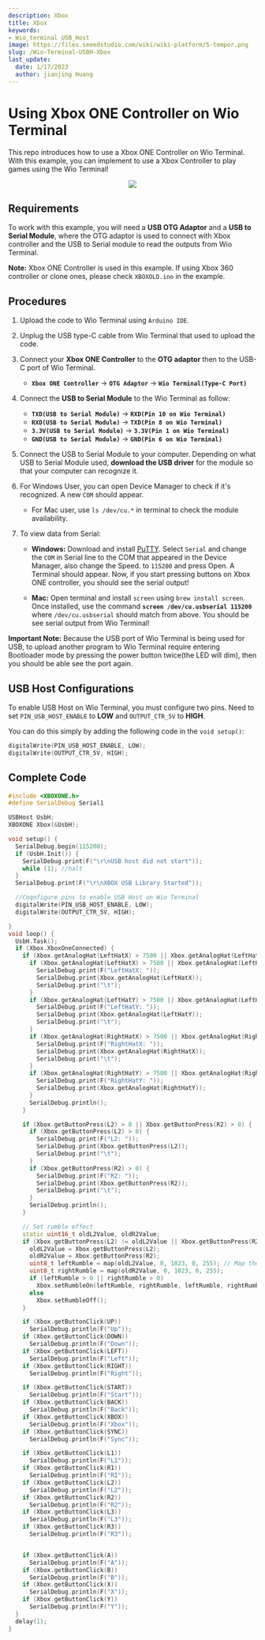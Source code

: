 ```yaml
---
description: Xbox
title: Xbox
keywords:
- Wio_terminal USB_Host
image: https://files.seeedstudio.com/wiki/wiki-platform/S-tempor.png
slug: /Wio-Terminal-USBH-Xbox
last_update:
  date: 1/17/2023
  author: jianjing Huang
---
```


# Using Xbox ONE Controller on Wio Terminal

This repo introduces how to use a Xbox ONE Controller on Wio Terminal. With this example, you can implement to use a Xbox Controller to play games using the Wio Terminal!

<div align="center"><img width ="{500}" src="https://files.seeedstudio.com/wiki/Wio-Terminal/img/20200109132336.gif"/></div>

## Requirements

To work with this example, you will need a **USB OTG Adaptor** and a **USB to Serial Module**, where the OTG adaptor is used to connect with Xbox controller and the USB to Serial module to read the outputs from Wio Terminal.

**Note:** Xbox ONE Controller is used in this example. If using Xbox 360 controller or clone ones, please check `XBOXOLD.ino` in the example.

## Procedures

1. Upload the code to Wio Terminal using `Arduino IDE`.

2. Unplug the USB type-C cable from Wio Terminal that used to upload the code.

3. Connect your **Xbox ONE Controller** to the **OTG adaptor** then to the USB-C port of Wio Terminal.
      - **`Xbox ONE Controller`** -> **`OTG Adaptor`** -> **`Wio Terminal(Type-C Port)`**

4. Connect the **USB to Serial Module** to the Wio Terminal as follow:
      - **`TXD(USB to Serial Module)`** -> **`RXD(Pin 10 on Wio Terminal)`**
      - **`RXD(USB to Serial Module)`** -> **`TXD(Pin 8 on Wio Terminal)`**
      - **`3.3V(USB to Serial Module)`** -> **`3.3V(Pin 1 on Wio Terminal)`**
      - **`GND(USB to Serial Module)`** -> **`GND(Pin 6 on Wio Terminal)`**

5. Connect the USB to Serial Module to your computer. Depending on what USB to Serial Module used, **download the USB driver** for the module so that your computer can recognize it.

6. For Windows User, you can open Device Manager to check if it's recognized. A new `COM` should appear.
      - For Mac user, use `ls /dev/cu.*` in terminal to check the module availability.

7. To view data from Serial:
      - **Windows:** Download and install [PuTTY](https://www.putty.org/). Select `Serial` and change the `COM` in Serial line to the COM that appeared in the Device Manager, also change the Speed. to `115200` and press Open. A Terminal should appear. Now, if you start pressing buttons on Xbox ONE controller, you should see the serial output!

      - **Mac:** Open terminal and install `screen` using `brew install screen`. Once installed, use the command **`screen /dev/cu.usbserial 115200`** where `/dev/cu.usbserial` should match from above. You should be see serial output from Wio Terminal!

**Important Note:** Because the USB port of Wio Terminal is being used for USB, to upload another program to Wio Terminal require entering Bootloader mode by pressing the power button twice(the LED will dim), then you should be able see the port again.

## USB Host Configurations

To enable USB Host on Wio Terminal, you must configure two pins. Need to set `PIN_USB_HOST_ENABLE` to **LOW** and `OUTPUT_CTR_5V` to **HIGH**.

You can do this simply by adding the following code in the `void setup()`:

```cpp
digitalWrite(PIN_USB_HOST_ENABLE, LOW);
digitalWrite(OUTPUT_CTR_5V, HIGH);
```

## Complete Code

```cpp
#include <XBOXONE.h>
#define SerialDebug Serial1

USBHost UsbH;
XBOXONE Xbox(&UsbH);

void setup() {
  SerialDebug.begin(115200);
  if (UsbH.Init()) {
    SerialDebug.print(F("\r\nUSB host did not start"));
    while (1); //halt
  }
  SerialDebug.print(F("\r\nXBOX USB Library Started"));

  //Coqnfigure pins to enable USB Host on Wio Terminal
  digitalWrite(PIN_USB_HOST_ENABLE, LOW);
  digitalWrite(OUTPUT_CTR_5V, HIGH);

}
void loop() {
  UsbH.Task();
  if (Xbox.XboxOneConnected) {
    if (Xbox.getAnalogHat(LeftHatX) > 7500 || Xbox.getAnalogHat(LeftHatX) < -7500 || Xbox.getAnalogHat(LeftHatY) > 7500 || Xbox.getAnalogHat(LeftHatY) < -7500 || Xbox.getAnalogHat(RightHatX) > 7500 || Xbox.getAnalogHat(RightHatX) < -7500 || Xbox.getAnalogHat(RightHatY) > 7500 || Xbox.getAnalogHat(RightHatY) < -7500) {
      if (Xbox.getAnalogHat(LeftHatX) > 7500 || Xbox.getAnalogHat(LeftHatX) < -7500) {
        SerialDebug.print(F("LeftHatX: "));
        SerialDebug.print(Xbox.getAnalogHat(LeftHatX));
        SerialDebug.print("\t");
      }
      if (Xbox.getAnalogHat(LeftHatY) > 7500 || Xbox.getAnalogHat(LeftHatY) < -7500) {
        SerialDebug.print(F("LeftHatY: "));
        SerialDebug.print(Xbox.getAnalogHat(LeftHatY));
        SerialDebug.print("\t");
      }
      if (Xbox.getAnalogHat(RightHatX) > 7500 || Xbox.getAnalogHat(RightHatX) < -7500) {
        SerialDebug.print(F("RightHatX: "));
        SerialDebug.print(Xbox.getAnalogHat(RightHatX));
        SerialDebug.print("\t");
      }
      if (Xbox.getAnalogHat(RightHatY) > 7500 || Xbox.getAnalogHat(RightHatY) < -7500) {
        SerialDebug.print(F("RightHatY: "));
        SerialDebug.print(Xbox.getAnalogHat(RightHatY));
      }
      SerialDebug.println();
    }

    if (Xbox.getButtonPress(L2) > 0 || Xbox.getButtonPress(R2) > 0) {
      if (Xbox.getButtonPress(L2) > 0) {
        SerialDebug.print(F("L2: "));
        SerialDebug.print(Xbox.getButtonPress(L2));
        SerialDebug.print("\t");
      }
      if (Xbox.getButtonPress(R2) > 0) {
        SerialDebug.print(F("R2: "));
        SerialDebug.print(Xbox.getButtonPress(R2));
        SerialDebug.print("\t");
      }
      SerialDebug.println();
    }

    // Set rumble effect
    static uint16_t oldL2Value, oldR2Value;
    if (Xbox.getButtonPress(L2) != oldL2Value || Xbox.getButtonPress(R2) != oldR2Value) {
      oldL2Value = Xbox.getButtonPress(L2);
      oldR2Value = Xbox.getButtonPress(R2);
      uint8_t leftRumble = map(oldL2Value, 0, 1023, 0, 255); // Map the trigger values into a byte
      uint8_t rightRumble = map(oldR2Value, 0, 1023, 0, 255);
      if (leftRumble > 0 || rightRumble > 0)
        Xbox.setRumbleOn(leftRumble, rightRumble, leftRumble, rightRumble);
      else
        Xbox.setRumbleOff();
    }

    if (Xbox.getButtonClick(UP))
      SerialDebug.println(F("Up"));
    if (Xbox.getButtonClick(DOWN))
      SerialDebug.println(F("Down"));
    if (Xbox.getButtonClick(LEFT))
      SerialDebug.println(F("Left"));
    if (Xbox.getButtonClick(RIGHT))
      SerialDebug.println(F("Right"));

    if (Xbox.getButtonClick(START))
      SerialDebug.println(F("Start"));
    if (Xbox.getButtonClick(BACK))
      SerialDebug.println(F("Back"));
    if (Xbox.getButtonClick(XBOX))
      SerialDebug.println(F("Xbox"));
    if (Xbox.getButtonClick(SYNC))
      SerialDebug.println(F("Sync"));

    if (Xbox.getButtonClick(L1))
      SerialDebug.println(F("L1"));
    if (Xbox.getButtonClick(R1))
      SerialDebug.println(F("R1"));
    if (Xbox.getButtonClick(L2))
      SerialDebug.println(F("L2"));
    if (Xbox.getButtonClick(R2))
      SerialDebug.println(F("R2"));
    if (Xbox.getButtonClick(L3))
      SerialDebug.println(F("L3"));
    if (Xbox.getButtonClick(R3))
      SerialDebug.println(F("R3"));


    if (Xbox.getButtonClick(A))
      SerialDebug.println(F("A"));
    if (Xbox.getButtonClick(B))
      SerialDebug.println(F("B"));
    if (Xbox.getButtonClick(X))
      SerialDebug.println(F("X"));
    if (Xbox.getButtonClick(Y))
      SerialDebug.println(F("Y"));
  }
  delay(1);
}
```
